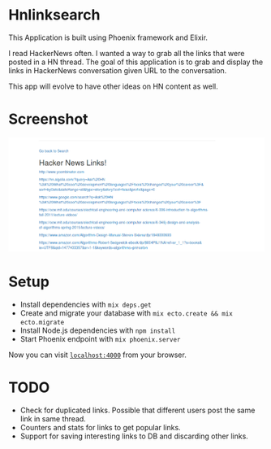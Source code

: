 # Hnlinksearch

This Application is built using Phoenix framework and Elixir.

I read HackerNews often. I wanted a way to grab all the links that were posted in a HN thread. The goal of this application is to grab and display the links in HackerNews conversation given URL to the conversation.

This app will evolve to have other ideas on HN content as well.

# Screenshot
  ![Alt text](hnlinksearch.png?raw=true "HN link grabber!")  
  
# Setup

  * Install dependencies with `mix deps.get`
  * Create and migrate your database with `mix ecto.create && mix ecto.migrate`
  * Install Node.js dependencies with `npm install`
  * Start Phoenix endpoint with `mix phoenix.server`

Now you can visit [`localhost:4000`](http://localhost:4000) from your browser.

# TODO

  * Check for duplicated links. Possible that different users post the same link in same thread.
  * Counters and stats for links to get popular links.
  * Support for saving interesting links to DB and discarding other links. 
